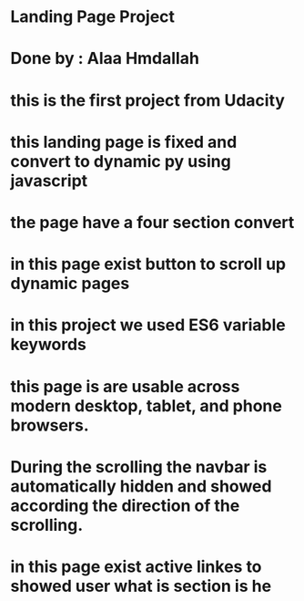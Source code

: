 # Landing Page Project
# Done by : Alaa Hmdallah 
# this is the first project from Udacity 
# this landing page is fixed and convert to dynamic py using javascript 
# the page have a four section convert
# in this page exist button  to scroll up dynamic pages
# in this project we used ES6 variable keywords
# this page is  are usable across modern desktop, tablet, and phone browsers. 
# During the scrolling the navbar is automatically hidden and showed according the direction of the scrolling.
# in this page exist active linkes to showed user what is section is he 
